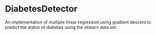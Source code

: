 # DiabetesDetector
An implementation of multiple linear regression using gradient descent to predict the status of diabetes using the sklearn data set.
